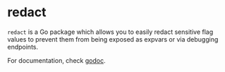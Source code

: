 redact
======

`redact` is a Go package which allows you to easily redact sensitive flag values
to prevent them from being exposed as expvars or via debugging endpoints.

For documentation, check [godoc](http://godoc.org/github.com/codahale/redact).
